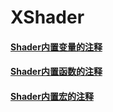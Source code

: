 # XShader

#### [Shader内置变量的注释](https://github.com/lingllting/ShaderLib/blob/master/ShaderLib/Assets/Docs/Shader%E5%86%85%E7%BD%AE%E5%8F%98%E9%87%8F%E7%9A%84%E6%B3%A8%E9%87%8A.md)
#### [Shader内置函数的注释](https://github.com/lingllting/ShaderLib/blob/master/ShaderLib/Assets/Docs/Shader%E5%86%85%E7%BD%AE%E5%87%BD%E6%95%B0%E7%9A%84%E6%B3%A8%E9%87%8A.md)
#### [Shader内置宏的注释](https://github.com/lingllting/ShaderLib/blob/master/ShaderLib/Assets/Docs/Shader%E5%86%85%E7%BD%AE%E5%AE%8F%E7%9A%84%E6%B3%A8%E9%87%8A.md)
